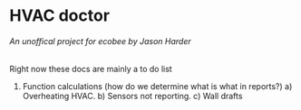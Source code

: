 <h1>HVAC doctor</h1>

<H6>An unoffical project for ecobee by Jason Harder </h6> 

Right now these docs are mainly a to do list 


1) Function calculations (how do we determine what is what in reports?)
a) Overheating HVAC.
b) Sensors not reporting.
c) Wall drafts
